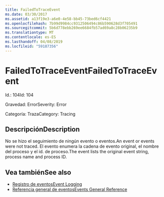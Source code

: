 ```yaml
---
title: FailedToTraceEvent
ms.date: 03/30/2017
ms.assetid: a13f19e3-a6e0-4e58-bb45-73bed6cf4421
ms.openlocfilehash: 7b99d9984cc9312506494c86b590628d3f705491
ms.sourcegitcommit: 5b6d778ebb269ee6684fb57ad69a8c28b06235b9
ms.translationtype: MT
ms.contentlocale: es-ES
ms.lasthandoff: 04/08/2019
ms.locfileid: "59187356"
---
```

# <a name="failedtotraceevent"></a><span data-ttu-id="88d82-102">FailedToTraceEvent</span><span class="sxs-lookup"><span data-stu-id="88d82-102">FailedToTraceEvent</span></span>
<span data-ttu-id="88d82-103">Id.: 104</span><span class="sxs-lookup"><span data-stu-id="88d82-103">Id: 104</span></span>  
  
 <span data-ttu-id="88d82-104">Gravedad: Error</span><span class="sxs-lookup"><span data-stu-id="88d82-104">Severity: Error</span></span>  
  
 <span data-ttu-id="88d82-105">Categoría: Traza</span><span class="sxs-lookup"><span data-stu-id="88d82-105">Category: Tracing</span></span>  
  
## <a name="description"></a><span data-ttu-id="88d82-106">Descripción</span><span class="sxs-lookup"><span data-stu-id="88d82-106">Description</span></span>  
 <span data-ttu-id="88d82-107">No se hizo el seguimiento de ningún evento o eventos.</span><span class="sxs-lookup"><span data-stu-id="88d82-107">An event or events were not traced.</span></span> <span data-ttu-id="88d82-108">El evento enumera la cadena de evento original, el nombre del proceso y el id. de proceso.</span><span class="sxs-lookup"><span data-stu-id="88d82-108">The event lists the original event string, process name and process ID.</span></span>  
  
## <a name="see-also"></a><span data-ttu-id="88d82-109">Vea también</span><span class="sxs-lookup"><span data-stu-id="88d82-109">See also</span></span>

- [<span data-ttu-id="88d82-110">Registro de eventos</span><span class="sxs-lookup"><span data-stu-id="88d82-110">Event Logging</span></span>](../../../../../docs/framework/wcf/diagnostics/event-logging/index.md)
- [<span data-ttu-id="88d82-111">Referencia general de eventos</span><span class="sxs-lookup"><span data-stu-id="88d82-111">Events General Reference</span></span>](../../../../../docs/framework/wcf/diagnostics/event-logging/events-general-reference.md)
